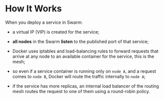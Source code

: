 # How It Works

When you deploy a service in Swarm:
- a virtual IP (VIP) is created for the service;
- **all nodes** in the Swarm **listen** to the published port of that service;
- Docker uses iptables and load-balancing rules to forward requests that arrive at any node to an available container for the service, this is the mesh;
 

- so even if a service container is running only on `node A`, and a request comes to `node B`, Docker will route the traffic internally to `node A`;
- if the service has more replicas, an internal load balancer of the routing mesh routes the request to one of them using a round-robin policy.
